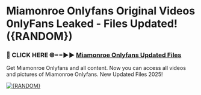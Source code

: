 # Miamonroe Onlyfans Original Videos 0nlyFans Leaked - Files Updated! ({RANDOM})

<h3>🔴 CLICK HERE 🌐==►► <a href="https://betterlinks.top/A2PfLJ" rel="nofollow">Miamonroe Onlyfans Updated Files</a></h3>

Get Miamonroe Onlyfans and all content. Now you can access all videos and pictures of Miamonroe Onlyfans. New Updated Files 2025!

[![{RANDOM}](https://i.imgur.com/ppqm5kG.gif)](https://betterlinks.top/A2PfLJ)